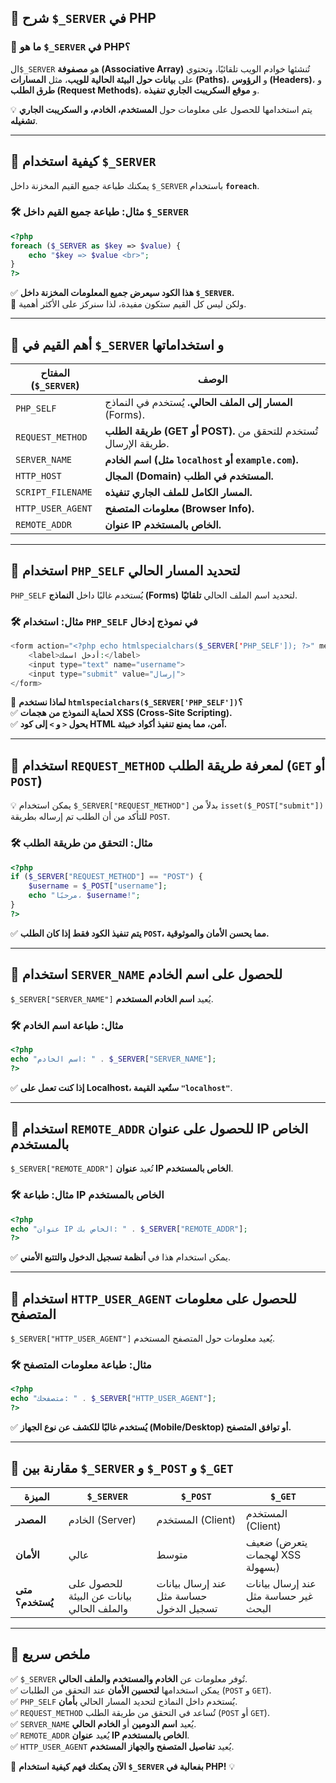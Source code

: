 ## **🔹 شرح `$_SERVER` في PHP**

### **📌 ما هو `$_SERVER` في PHP؟**

ال`$_SERVER` هو **مصفوفة (Associative Array)** تُنشئها خوادم الويب تلقائيًا، وتحتوي على **بيانات حول البيئة الحالية للويب**، مثل **المسارات (Paths)**، و **الرؤوس (Headers)**، و **طرق الطلب (Request Methods)**، و **موقع السكريبت الجاري تنفيذه**.

💡 يتم استخدامها للحصول على معلومات حول **المستخدم، الخادم، و السكريبت الجاري تشغيله**.

---

## **🔹 كيفية استخدام `$_SERVER`**

يمكنك طباعة جميع القيم المخزنة داخل `$_SERVER` باستخدام **`foreach`**.

### **🛠️ مثال: طباعة جميع القيم داخل `$_SERVER`**

```php
<?php
foreach ($_SERVER as $key => $value) {
    echo "$key => $value <br>";
}
?>
```

✅ **هذا الكود سيعرض جميع المعلومات المخزنة داخل `$_SERVER`.**  
🔹 ولكن ليس كل القيم ستكون مفيدة، لذا سنركز على الأكثر أهمية.

---

## **🔹 أهم القيم في `$_SERVER` و استخداماتها**

|**المفتاح (`$_SERVER`)**|**الوصف**|
|---|---|
|`PHP_SELF`|**المسار إلى الملف الحالي.** يُستخدم في النماذج (Forms).|
|`REQUEST_METHOD`|**طريقة الطلب (GET أو POST).** تُستخدم للتحقق من طريقة الإرسال.|
|`SERVER_NAME`|**اسم الخادم (مثل `localhost` أو `example.com`).**|
|`HTTP_HOST`|**المجال (Domain) المستخدم في الطلب.**|
|`SCRIPT_FILENAME`|**المسار الكامل للملف الجاري تنفيذه.**|
|`HTTP_USER_AGENT`|**معلومات المتصفح (Browser Info).**|
|`REMOTE_ADDR`|**عنوان IP الخاص بالمستخدم.**|

---

## **🔹 استخدام `PHP_SELF` لتحديد المسار الحالي**

`PHP_SELF` يُستخدم غالبًا داخل **النماذج (Forms)** لتحديد اسم الملف الحالي **تلقائيًا**.

### **🛠️ مثال: استخدام `PHP_SELF` في نموذج إدخال**

```php
<form action="<?php echo htmlspecialchars($_SERVER['PHP_SELF']); ?>" method="post">
    <label>أدخل اسمك:</label>
    <input type="text" name="username">
    <input type="submit" value="إرسال">
</form>
```

🔹 **لماذا نستخدم `htmlspecialchars($_SERVER['PHP_SELF'])`؟**  
✅ **لحماية النموذج من هجمات XSS (Cross-Site Scripting).**  
✅ **يحول `<` و `>` إلى كود HTML آمن، مما يمنع تنفيذ أكواد خبيثة.**

---

## **🔹 استخدام `REQUEST_METHOD` لمعرفة طريقة الطلب (`GET` أو `POST`)**

💡 يمكن استخدام `$_SERVER["REQUEST_METHOD"]` بدلاً من `isset($_POST["submit"])` للتأكد من أن الطلب تم إرساله بطريقة `POST`.

### **🛠️ مثال: التحقق من طريقة الطلب**

```php
<?php
if ($_SERVER["REQUEST_METHOD"] == "POST") {
    $username = $_POST["username"];
    echo "مرحبًا، $username!";
}
?>
```

✅ **يتم تنفيذ الكود فقط إذا كان الطلب `POST`، مما يحسن الأمان والموثوقية.**

---

## **🔹 استخدام `SERVER_NAME` للحصول على اسم الخادم**

`$_SERVER["SERVER_NAME"]` يُعيد **اسم الخادم المستخدم**.

### **🛠️ مثال: طباعة اسم الخادم**

```php
<?php
echo "اسم الخادم: " . $_SERVER["SERVER_NAME"];
?>
```

✅ **إذا كنت تعمل على Localhost، ستُعيد القيمة `"localhost"`**.

---

## **🔹 استخدام `REMOTE_ADDR` للحصول على عنوان IP الخاص بالمستخدم**

`$_SERVER["REMOTE_ADDR"]` تُعيد **عنوان IP الخاص بالمستخدم**.

### **🛠️ مثال: طباعة IP الخاص بالمستخدم**

```php
<?php
echo "عنوان IP الخاص بك: " . $_SERVER["REMOTE_ADDR"];
?>
```

✅ يمكن استخدام هذا في **أنظمة تسجيل الدخول والتتبع الأمني**.

---

## **🔹 استخدام `HTTP_USER_AGENT` للحصول على معلومات المتصفح**

`$_SERVER["HTTP_USER_AGENT"]` يُعيد معلومات حول المتصفح المستخدم.

### **🛠️ مثال: طباعة معلومات المتصفح**

```php
<?php
echo "متصفحك: " . $_SERVER["HTTP_USER_AGENT"];
?>
```

✅ **يُستخدم غالبًا للكشف عن نوع الجهاز (Mobile/Desktop) أو توافق المتصفح.**

---

## **📌 مقارنة بين `$_SERVER` و `$_POST` و `$_GET`**

|**الميزة**|**`$_SERVER`**|**`$_POST`**|**`$_GET`**|
|---|---|---|---|
|**المصدر**|الخادم (Server)|المستخدم (Client)|المستخدم (Client)|
|**الأمان**|عالي|متوسط|ضعيف (يتعرض لهجمات XSS بسهولة)|
|**متى يُستخدم؟**|للحصول على بيانات عن البيئة والملف الحالي|عند إرسال بيانات حساسة مثل تسجيل الدخول|عند إرسال بيانات غير حساسة مثل البحث|

---

## **📌 ملخص سريع**

✅ `$_SERVER` تُوفر معلومات عن **الخادم والمستخدم والملف الحالي**.  
✅ يمكن استخدامها **لتحسين الأمان** عند التحقق من الطلبات (`POST` و `GET`).  
✅ `PHP_SELF` يُستخدم داخل النماذج لتحديد المسار الحالي **بأمان**.  
✅ `REQUEST_METHOD` تُساعد في التحقق من طريقة الطلب (`POST` أو `GET`).  
✅ `SERVER_NAME` يُعيد **اسم الدومين** أو **الخادم الحالي**.  
✅ `REMOTE_ADDR` يُعيد **عنوان IP الخاص بالمستخدم**.  
✅ `HTTP_USER_AGENT` يُعيد **تفاصيل المتصفح والجهاز المستخدم**.

🚀 **الآن يمكنك فهم كيفية استخدام `$_SERVER` بفعالية في PHP!** 💡
